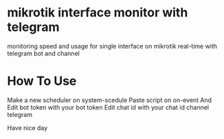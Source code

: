 # mikrotik interface monitor with telegram
monitoring speed and usage for single interface on mikrotik real-time with telegram bot and channel

# How To Use
Make a new scheduler on system-scedule
Paste script on on-event
And
Edit bot token with your bot token
Edit chat id with your chat id channel telegram

Have nice day
